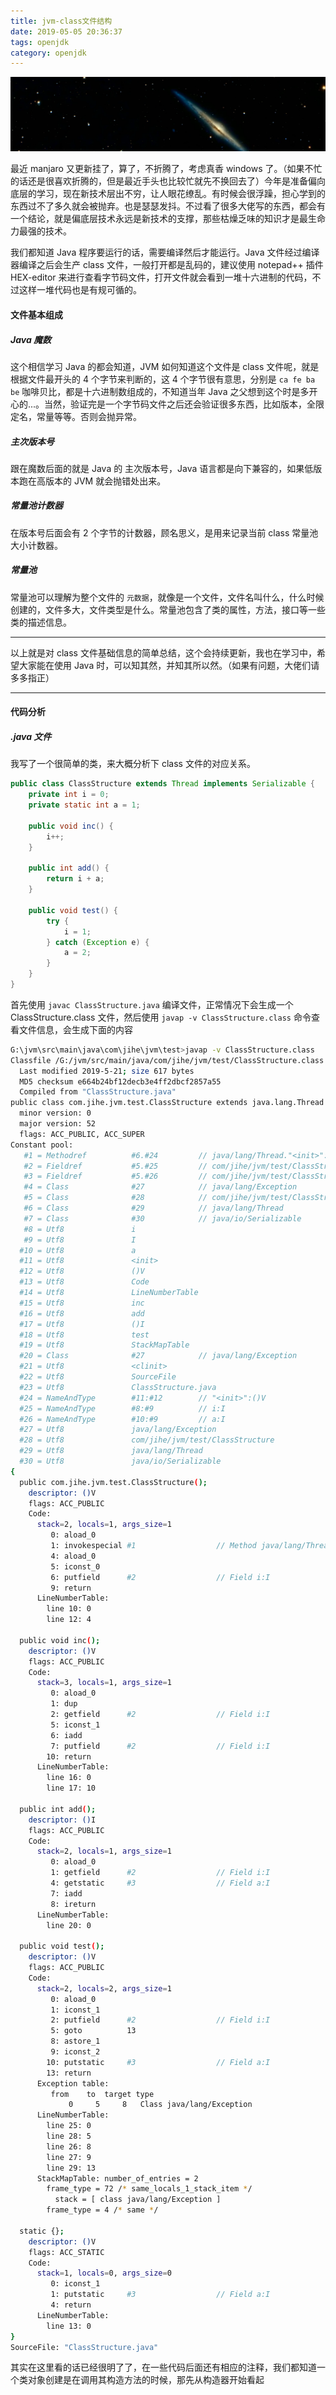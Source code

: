 ```yaml
---
title: jvm-class文件结构
date: 2019-05-05 20:36:37
tags: openjdk
category: openjdk
---
```


![](jvm-class文件结构/class.png)

最近 manjaro 又更新挂了，算了，不折腾了，考虑真香 windows 了。（如果不忙的话还是很喜欢折腾的，但是最近手头也比较忙就先不换回去了）今年是准备偏向底层的学习，现在新技术层出不穷，让人眼花缭乱。有时候会很浮躁，担心学到的东西过不了多久就会被抛弃。也是瑟瑟发抖。不过看了很多大佬写的东西，都会有一个结论，就是偏底层技术永远是新技术的支撑，那些枯燥乏味的知识才是最生命力最强的技术。

<!-- more -->

我们都知道 Java 程序要运行的话，需要编译然后才能运行。Java 文件经过编译器编译之后会生产 class 文件，一般打开都是乱码的，建议使用 notepad++ 插件 HEX-editor 来进行查看字节码文件，打开文件就会看到一堆十六进制的代码，不过这样一堆代码也是有规可循的。

#### 文件基本组成

##### Java 魔数

这个相信学习 Java 的都会知道，JVM 如何知道这个文件是 class 文件呢，就是根据文件最开头的 4 个字节来判断的，这 4 个字节很有意思，分别是 `ca fe ba be` 咖啡贝比，都是十六进制数组成的，不知道当年 Java 之父想到这个时是多开心的...。当然，验证完是一个字节码文件之后还会验证很多东西，比如版本，全限定名，常量等等。否则会抛异常。

##### 主次版本号

跟在魔数后面的就是 Java 的 主次版本号，Java 语言都是向下兼容的，如果低版本跑在高版本的 JVM 就会抛错处出来。

##### 常量池计数器

在版本号后面会有 2 个字节的计数器，顾名思义，是用来记录当前 class 常量池大小计数器。

##### 常量池

常量池可以理解为整个文件的 `元数据`，就像是一个文件，文件名叫什么，什么时候创建的，文件多大，文件类型是什么。常量池包含了类的属性，方法，接口等一些类的描述信息。

***
以上就是对 class 文件基础信息的简单总结，这个会持续更新，我也在学习中，希望大家能在使用 Java 时，可以知其然，并知其所以然。（如果有问题，大佬们请多多指正）

***

#### 代码分析

##### .java 文件

我写了一个很简单的类，来大概分析下 class 文件的对应关系。

```java
public class ClassStructure extends Thread implements Serializable {
    private int i = 0;
    private static int a = 1;

    public void inc() {
        i++;
    }

    public int add() {
        return i + a;
    }

    public void test() {
        try {
            i = 1;
        } catch (Exception e) {
            a = 2;
        }
    }
}
```

首先使用 `javac ClassStructure.java` 编译文件，正常情况下会生成一个 ClassStructure.class 文件，然后使用  `javap -v ClassStructure.class` 命令查看文件信息，会生成下面的内容

```bash
G:\jvm\src\main\java\com\jihe\jvm\test>javap -v ClassStructure.class
Classfile /G:/jvm/src/main/java/com/jihe/jvm/test/ClassStructure.class
  Last modified 2019-5-21; size 617 bytes
  MD5 checksum e664b24bf12decb3e4ff2dbcf2857a55
  Compiled from "ClassStructure.java"
public class com.jihe.jvm.test.ClassStructure extends java.lang.Thread implements java.io.Serializable
  minor version: 0
  major version: 52
  flags: ACC_PUBLIC, ACC_SUPER
Constant pool:
   #1 = Methodref          #6.#24         // java/lang/Thread."<init>":()V
   #2 = Fieldref           #5.#25         // com/jihe/jvm/test/ClassStructure.i:I
   #3 = Fieldref           #5.#26         // com/jihe/jvm/test/ClassStructure.a:I
   #4 = Class              #27            // java/lang/Exception
   #5 = Class              #28            // com/jihe/jvm/test/ClassStructure
   #6 = Class              #29            // java/lang/Thread
   #7 = Class              #30            // java/io/Serializable
   #8 = Utf8               i
   #9 = Utf8               I
  #10 = Utf8               a
  #11 = Utf8               <init>
  #12 = Utf8               ()V
  #13 = Utf8               Code
  #14 = Utf8               LineNumberTable
  #15 = Utf8               inc
  #16 = Utf8               add
  #17 = Utf8               ()I
  #18 = Utf8               test
  #19 = Utf8               StackMapTable
  #20 = Class              #27            // java/lang/Exception
  #21 = Utf8               <clinit>
  #22 = Utf8               SourceFile
  #23 = Utf8               ClassStructure.java
  #24 = NameAndType        #11:#12        // "<init>":()V
  #25 = NameAndType        #8:#9          // i:I
  #26 = NameAndType        #10:#9         // a:I
  #27 = Utf8               java/lang/Exception
  #28 = Utf8               com/jihe/jvm/test/ClassStructure
  #29 = Utf8               java/lang/Thread
  #30 = Utf8               java/io/Serializable
{
  public com.jihe.jvm.test.ClassStructure();
    descriptor: ()V
    flags: ACC_PUBLIC
    Code:
      stack=2, locals=1, args_size=1
         0: aload_0
         1: invokespecial #1                  // Method java/lang/Thread."<init>":()V
         4: aload_0
         5: iconst_0
         6: putfield      #2                  // Field i:I
         9: return
      LineNumberTable:
        line 10: 0
        line 12: 4

  public void inc();
    descriptor: ()V
    flags: ACC_PUBLIC
    Code:
      stack=3, locals=1, args_size=1
         0: aload_0
         1: dup
         2: getfield      #2                  // Field i:I
         5: iconst_1
         6: iadd
         7: putfield      #2                  // Field i:I
        10: return
      LineNumberTable:
        line 16: 0
        line 17: 10

  public int add();
    descriptor: ()I
    flags: ACC_PUBLIC
    Code:
      stack=2, locals=1, args_size=1
         0: aload_0
         1: getfield      #2                  // Field i:I
         4: getstatic     #3                  // Field a:I
         7: iadd
         8: ireturn
      LineNumberTable:
        line 20: 0

  public void test();
    descriptor: ()V
    flags: ACC_PUBLIC
    Code:
      stack=2, locals=2, args_size=1
         0: aload_0
         1: iconst_1
         2: putfield      #2                  // Field i:I
         5: goto          13
         8: astore_1
         9: iconst_2
        10: putstatic     #3                  // Field a:I
        13: return
      Exception table:
         from    to  target type
             0     5     8   Class java/lang/Exception
      LineNumberTable:
        line 25: 0
        line 28: 5
        line 26: 8
        line 27: 9
        line 29: 13
      StackMapTable: number_of_entries = 2
        frame_type = 72 /* same_locals_1_stack_item */
          stack = [ class java/lang/Exception ]
        frame_type = 4 /* same */

  static {};
    descriptor: ()V
    flags: ACC_STATIC
    Code:
      stack=1, locals=0, args_size=0
         0: iconst_1
         1: putstatic     #3                  // Field a:I
         4: return
      LineNumberTable:
        line 13: 0
}
SourceFile: "ClassStructure.java"

```

其实在这里看的话已经很明了了，在一些代码后面还有相应的注释，我们都知道一个类对象创建是在调用其构造方法的时候，那先从构造器开始看起